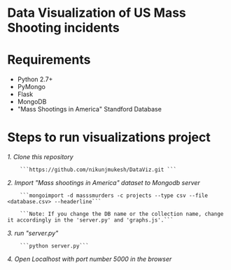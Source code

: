 Data Visualization of US Mass Shooting incidents
================================================

Requirements
============
 - Python 2.7+
 - PyMongo
 - Flask
 - MongoDB
 - "Mass Shootings in America" Standford Database

Steps to run visualizations project
===================================


*1. Clone this repository* 

		```https://github.com/nikunjmukesh/DataViz.git ```

*2. Import "Mass shootings in America" dataset to Mongodb server*

		```mongoimport -d masssmurders -c projects --type csv --file <database.csv> --headerline```

		```Note: If you change the DB name or the collection name, change it accordingly in the 'server.py' and 'graphs.js'.```


*3. run "server.py"*
		
		```python server.py```

*4. Open Localhost with port number 5000 in the browser*

		

